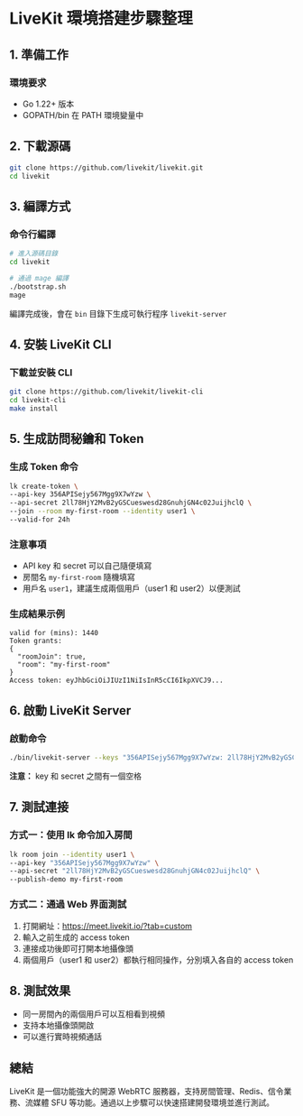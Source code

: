 # LiveKit 環境搭建步驟整理

## 1. 準備工作

### 環境要求
- Go 1.22+ 版本
- GOPATH/bin 在 PATH 環境變量中

## 2. 下載源碼
```bash
git clone https://github.com/livekit/livekit.git
cd livekit
```

## 3. 編譯方式

### 命令行編譯
```bash
# 進入源碼目錄
cd livekit

# 通過 mage 編譯
./bootstrap.sh
mage
```
編譯完成後，會在 `bin` 目錄下生成可執行程序 `livekit-server`

## 4. 安裝 LiveKit CLI

### 下載並安裝 CLI
```bash
git clone https://github.com/livekit/livekit-cli
cd livekit-cli
make install
```

## 5. 生成訪問秘鑰和 Token

### 生成 Token 命令
```bash
lk create-token \
--api-key 356APISejy567Mgg9X7wYzw \
--api-secret 2ll78HjY2MvB2yGSCueswesd28GnuhjGN4c02JuijhclQ \
--join --room my-first-room --identity user1 \
--valid-for 24h
```

### 注意事項
- API key 和 secret 可以自己隨便填寫
- 房間名 `my-first-room` 隨機填寫
- 用戶名 `user1`，建議生成兩個用戶（user1 和 user2）以便測試

### 生成結果示例
```
valid for (mins): 1440
Token grants:
{
  "roomJoin": true,
  "room": "my-first-room"
}
Access token: eyJhbGciOiJIUzI1NiIsInR5cCI6IkpXVCJ9...
```

## 6. 啟動 LiveKit Server

### 啟動命令
```bash
./bin/livekit-server --keys "356APISejy567Mgg9X7wYzw: 2ll78HjY2MvB2yGSCueswesd28GnuhjGN4c02JuijhclQ"
```

**注意：** key 和 secret 之間有一個空格

## 7. 測試連接

### 方式一：使用 lk 命令加入房間
```bash
lk room join --identity user1 \
--api-key "356APISejy567Mgg9X7wYzw" \
--api-secret "2ll78HjY2MvB2yGSCueswesd28GnuhjGN4c02JuijhclQ" \
--publish-demo my-first-room
```

### 方式二：通過 Web 界面測試
1. 打開網址：https://meet.livekit.io/?tab=custom
2. 輸入之前生成的 access token
3. 連接成功後即可打開本地攝像頭
4. 兩個用戶（user1 和 user2）都執行相同操作，分別填入各自的 access token

## 8. 測試效果
- 同一房間內的兩個用戶可以互相看到視頻
- 支持本地攝像頭開啟
- 可以進行實時視頻通話

## 總結
LiveKit 是一個功能強大的開源 WebRTC 服務器，支持房間管理、Redis、信令業務、流媒體 SFU 等功能。通過以上步驟可以快速搭建開發環境並進行測試。
